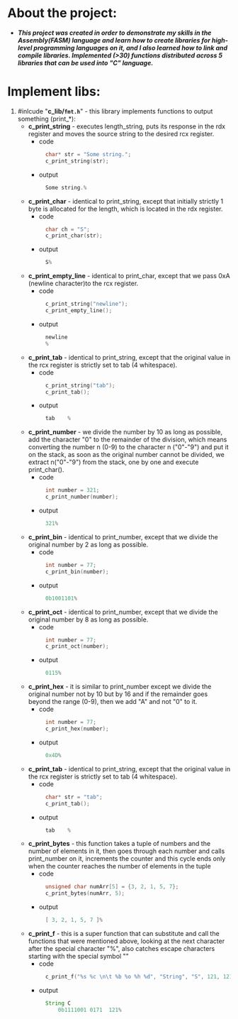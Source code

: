 # About the project:
- ***This project was created in order to demonstrate my skills in the Assembly(FASM) language and learn how to create libraries for high-level programming languages on it, and I also learned how to link and compile libraries. Implemented (>30) functions distributed across 5 libraries that can be used into "C" language.***

# Implement libs:

1. #inlcude "**c_lib/`fmt.h`**" - this library implements functions to output something (print_*):
    - **c_print_string** - executes length_string, puts its response in the rdx register and moves the source string to the desired rcx register.
        - code
          ```c
            char* str = "Some string.";
            c_print_string(str);
          ```
        - output
          ```java
            Some string.%
          ```
    - **c_print_char** - identical to print_string, except that initially strictly 1 byte is allocated for the length, which is located in the rdx register.
        - code
          ```c
            char ch = "S";
            c_print_char(str);
          ```
        - output
          ```java
            S%
          ```
    - **c_print_empty_line** - identical to print_char, except that we pass 0xA (newline character)to the rcx register.
        - code
          ```c
            c_print_string("newline");
            c_print_empty_line();
          ```
        - output
          ```java
            newline
            %
          ```
    - **c_print_tab** - identical to print_string, except that the original value in the rcx register is strictly set to tab (4 whitespace).
        - code
          ```c
            c_print_string("tab");
            c_print_tab();
          ```
        - output
          ```java
            tab    %
          ```
    - **c_print_number** - we divide the number by 10 as long as possible, add the character "0" to the remainder of the division, which means converting the number n (0-9) to the character n ("0"-"9") and put it on the stack, as soon as the original number cannot be divided, we extract n("0"-"9") from the stack, one by one and execute print_char().
        - code
          ```c
            int number = 321;
            c_print_number(number);
          ```
        - output
          ```java
            321%
          ```
    - **c_print_bin** - identical to print_number, except that we divide the original number by 2 as long as possible.
        - code
          ```c
            int number = 77;
            c_print_bin(number);
          ```
        - output
          ```java
            0b1001101%
          ```
    - **c_print_oct** - identical to print_number, except that we divide the original number by 8 as long as possible.
        - code
          ```c
            int number = 77;
            c_print_oct(number);
          ```
        - output
          ```java
            0115%
          ```
    - **c_print_hex** - it is similar to print_number except we divide the original number not by 10 but by 16 and if the remainder goes beyond the range (0-9), then we add "A" and not "0" to it.
        - code
          ```c
            int number = 77;
            c_print_hex(number);
          ```
        - output
          ```java
            0x4D%
          ```
    - **c_print_tab** - identical to print_string, except that the original value in the rcx register is strictly set to tab (4 whitespace).
        - code
          ```c
            char* str = "tab";
            c_print_tab();
          ```
        - output
          ```java
            tab    %
          ```
    - **c_print_bytes** - this function takes a tuple of numbers and the number of elements in it, then goes through each number and calls print_number on it, increments the counter and this cycle ends only when the counter reaches the number of elements in the tuple
        - code
          ```c
            unsigned char numArr[5] = {3, 2, 1, 5, 7};
            c_print_bytes(numArr, 5);
          ```
        - output
          ```java
            [ 3, 2, 1, 5, 7 ]%
          ```
    - **c_print_f** - this is a super function that can substitute and call the functions that were mentioned above, looking at the next character after the special character "%", also catches escape characters starting with the special symbol "\"
        - code
          ```c
            c_print_f("%s %c \n\t %b %o %h %d", "String", "S", 121, 121, 121, 121);
          ```
        - output
          ```java
            String C
                0b1111001 0171  121%
          ```

